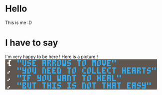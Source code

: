 # Hello
This is me :D

# I have to say
I'm very happy to be here !
Here is a picture !
![A simple picture](Editor3.png)
